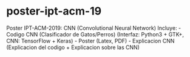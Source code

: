 # poster-ipt-acm-19
Poster IPT-ACM-2019: CNN (Convolutional Neural Network)  Incluye:    - Codigo CNN (Clasificador de Gatos/Perros) (Interfaz: Python3 + GTK+, CNN: TensorFlow + Keras)    - Poster (Latex, PDF)    - Explicacion CNN (Explicacion del codigo + Explicacion sobre las CNN)
